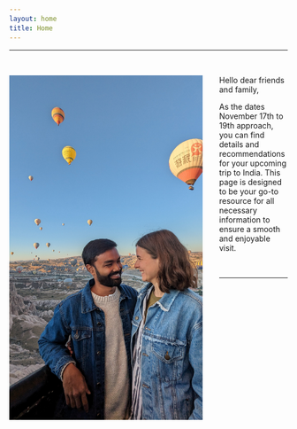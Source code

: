 ```yaml
---
layout: home
title: Home
---
```

<style>
  body {
    background-image: url("img/PXL_20230913_035201957.jpg");
    background-size: cover;
    background-position: center;
  }
</style>
--------
&nbsp;

<img src="img/PXL_20230913_035201957.jpg" alt="Imke and Parichay" align="left" width="350" style="margin-right: 30px"/>

Hello dear friends and family,

As the dates November 17th to 19th approach, you can find details and recommendations for your upcoming trip to India. This page is designed to be your go-to resource for all necessary information to ensure a smooth and enjoyable visit.

&nbsp;

-------------------------
&nbsp;
&nbsp;
&nbsp;
&nbsp;
